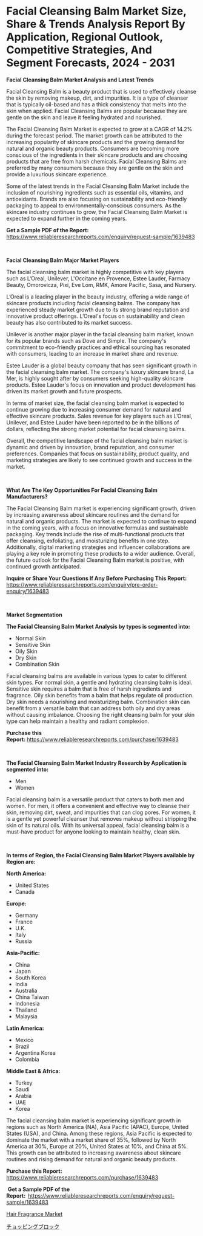 <p><h1>Facial Cleansing Balm Market Size, Share & Trends Analysis Report By Application, Regional Outlook, Competitive Strategies, And Segment Forecasts, 2024 - 2031</h1></p><p><strong>Facial Cleansing Balm Market Analysis and Latest Trends</strong></p>
<p><p>Facial Cleansing Balm is a beauty product that is used to effectively cleanse the skin by removing makeup, dirt, and impurities. It is a type of cleanser that is typically oil-based and has a thick consistency that melts into the skin when applied. Facial Cleansing Balms are popular because they are gentle on the skin and leave it feeling hydrated and nourished.</p><p>The Facial Cleansing Balm Market is expected to grow at a CAGR of 14.2% during the forecast period. The market growth can be attributed to the increasing popularity of skincare products and the growing demand for natural and organic beauty products. Consumers are becoming more conscious of the ingredients in their skincare products and are choosing products that are free from harsh chemicals. Facial Cleansing Balms are preferred by many consumers because they are gentle on the skin and provide a luxurious skincare experience.</p><p>Some of the latest trends in the Facial Cleansing Balm Market include the inclusion of nourishing ingredients such as essential oils, vitamins, and antioxidants. Brands are also focusing on sustainability and eco-friendly packaging to appeal to environmentally-conscious consumers. As the skincare industry continues to grow, the Facial Cleansing Balm Market is expected to expand further in the coming years.</p></p>
<p><strong>Get a Sample PDF of the Report:&nbsp;</strong> <a href="https://www.reliableresearchreports.com/enquiry/request-sample/1639483">https://www.reliableresearchreports.com/enquiry/request-sample/1639483</a></p>
<p>&nbsp;</p>
<p><strong>Facial Cleansing Balm Major Market Players</strong></p>
<p><p>The facial cleansing balm market is highly competitive with key players such as L’Oreal, Unilever, L'Occitane en Provence, Estee Lauder, Farmacy Beauty, Omorovicza, Pixi, Eve Lom, RMK, Amore Pacific, Sasa, and Nursery. </p><p>L’Oreal is a leading player in the beauty industry, offering a wide range of skincare products including facial cleansing balms. The company has experienced steady market growth due to its strong brand reputation and innovative product offerings. L’Oreal's focus on sustainability and clean beauty has also contributed to its market success.</p><p>Unilever is another major player in the facial cleansing balm market, known for its popular brands such as Dove and Simple. The company's commitment to eco-friendly practices and ethical sourcing has resonated with consumers, leading to an increase in market share and revenue.</p><p>Estee Lauder is a global beauty company that has seen significant growth in the facial cleansing balm market. The company's luxury skincare brand, La Mer, is highly sought after by consumers seeking high-quality skincare products. Estee Lauder's focus on innovation and product development has driven its market growth and future prospects.</p><p>In terms of market size, the facial cleansing balm market is expected to continue growing due to increasing consumer demand for natural and effective skincare products. Sales revenue for key players such as L’Oreal, Unilever, and Estee Lauder have been reported to be in the billions of dollars, reflecting the strong market potential for facial cleansing balms.</p><p>Overall, the competitive landscape of the facial cleansing balm market is dynamic and driven by innovation, brand reputation, and consumer preferences. Companies that focus on sustainability, product quality, and marketing strategies are likely to see continued growth and success in the market.</p></p>
<p>&nbsp;</p>
<p><strong>What Are The Key Opportunities For Facial Cleansing Balm Manufacturers?</strong></p>
<p><p>The Facial Cleansing Balm market is experiencing significant growth, driven by increasing awareness about skincare routines and the demand for natural and organic products. The market is expected to continue to expand in the coming years, with a focus on innovative formulas and sustainable packaging. Key trends include the rise of multi-functional products that offer cleansing, exfoliating, and moisturizing benefits in one step. Additionally, digital marketing strategies and influencer collaborations are playing a key role in promoting these products to a wider audience. Overall, the future outlook for the Facial Cleansing Balm market is positive, with continued growth anticipated.</p></p>
<p><strong>Inquire or Share Your Questions If Any Before Purchasing This Report:</strong> <a href="https://www.reliableresearchreports.com/enquiry/pre-order-enquiry/1639483">https://www.reliableresearchreports.com/enquiry/pre-order-enquiry/1639483</a></p>
<p>&nbsp;</p>
<p><strong>Market Segmentation</strong></p>
<p><strong>The Facial Cleansing Balm Market Analysis by types is segmented into:</strong></p>
<p><ul><li>Normal Skin</li><li>Sensitive Skin</li><li>Oily Skin</li><li>Dry Skin</li><li>Combination Skin</li></ul></p>
<p><p>Facial cleansing balms are available in various types to cater to different skin types. For normal skin, a gentle and hydrating cleansing balm is ideal. Sensitive skin requires a balm that is free of harsh ingredients and fragrance. Oily skin benefits from a balm that helps regulate oil production. Dry skin needs a nourishing and moisturizing balm. Combination skin can benefit from a versatile balm that can address both oily and dry areas without causing imbalance. Choosing the right cleansing balm for your skin type can help maintain a healthy and radiant complexion.</p></p>
<p><strong>Purchase this Report:&nbsp;</strong><a href="https://www.reliableresearchreports.com/purchase/1639483">https://www.reliableresearchreports.com/purchase/1639483</a></p>
<p>&nbsp;</p>
<p><strong>The Facial Cleansing Balm Market Industry Research by Application is segmented into:</strong></p>
<p><ul><li>Men</li><li>Women</li></ul></p>
<p><p>Facial cleansing balm is a versatile product that caters to both men and women. For men, it offers a convenient and effective way to cleanse their skin, removing dirt, sweat, and impurities that can clog pores. For women, it is a gentle yet powerful cleanser that removes makeup without stripping the skin of its natural oils. With its universal appeal, facial cleansing balm is a must-have product for anyone looking to maintain healthy, clean skin.</p></p>
<p>&nbsp;</p>
<p><strong>In terms of Region, the Facial Cleansing Balm Market Players available by Region are:</strong></p>
<p>
    <p> <strong> North America: </strong>
        <ul>
            <li>United States</li>
            <li>Canada</li>
        </ul>
        </p> 
    <p> <strong> Europe: </strong>
        <ul>
            <li>Germany</li>
            <li>France</li>
            <li>U.K.</li>
            <li>Italy</li>
            <li>Russia</li>
        </ul>
        </p> 
    <p> <strong> Asia-Pacific: </strong>
        <ul>
            <li>China</li>
            <li>Japan</li>
            <li>South Korea</li>
            <li>India</li>
            <li>Australia</li>
            <li>China Taiwan</li>
            <li>Indonesia</li>
            <li>Thailand</li>
            <li>Malaysia</li>
        </ul>
        </p> 
    <p> <strong> Latin America: </strong>
        <ul>
            <li>Mexico</li>
            <li>Brazil</li>
            <li>Argentina Korea</li>
            <li>Colombia</li>
        </ul>
        </p> 
    <p> <strong> Middle East & Africa: </strong>
        <ul>
            <li>Turkey</li>
            <li>Saudi</li>
            <li>Arabia</li>
            <li>UAE</li>
            <li>Korea</li>
        </ul>
    </p>
    </p>
<p><p>The facial cleansing balm market is experiencing significant growth in regions such as North America (NA), Asia Pacific (APAC), Europe, United States (USA), and China. Among these regions, Asia Pacific is expected to dominate the market with a market share of 35%, followed by North America at 30%, Europe at 20%, United States at 10%, and China at 5%. This growth can be attributed to increasing awareness about skincare routines and rising demand for natural and organic beauty products.</p></p>
<p><strong>Purchase this Report: </strong><a href="https://www.reliableresearchreports.com/purchase/1639483">https://www.reliableresearchreports.com/purchase/1639483</a></p>
<p>&nbsp;<strong>Get a Sample PDF of the Report:&nbsp;&nbsp;</strong><a href="https://www.reliableresearchreports.com/enquiry/request-sample/1639483">https://www.reliableresearchreports.com/enquiry/request-sample/1639483</a></p>
<p><strong></strong></p>
<p><p><a href="https://github.com/ChiragRP21/Market-Research-Report-List-3/blob/main/hair-fragrance-market.md">Hair Fragrance Market</a></p><p><a href="https://github.com/xemfu2379520/Market-Research-Report-List-1/blob/main/64979325543.md">チョッピングブロック</a></p></p>